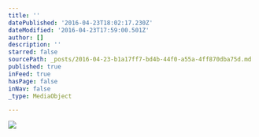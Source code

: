 ```yaml
---
title: ''
datePublished: '2016-04-23T18:02:17.230Z'
dateModified: '2016-04-23T17:59:00.501Z'
author: []
description: ''
starred: false
sourcePath: _posts/2016-04-23-b1a17ff7-bd4b-44f0-a55a-4ff870dba75d.md
published: true
inFeed: true
hasPage: false
inNav: false
_type: MediaObject

---
```

![](https://the-grid-user-content.s3-us-west-2.amazonaws.com/94268cdb-3d0c-425f-8887-82b04cf12c49.jpg)